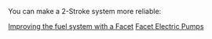 You can make a 2-Stroke system more reliable:

[Improving the fuel system with a Facet](http://www.challengers101.com/FuelSys.html)
[Facet Electric Pumps](https://www.aircraftspruce.com/catalog/eppages/facetpumps.php?clickkey=4377)
